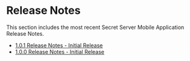 [title]: # (Release Notes)
[tags]: # (read me)
[priority]: # (10000)
# Release Notes

This section includes the most recent Secret Server Mobile Application Release Notes.

* [1.0.1 Release Notes - Initial Release](rn-1.0.1.md)
* [1.0.0 Release Notes - Initial Release](rn-1.0.0.md)
